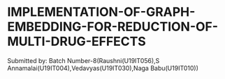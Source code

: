 # IMPLEMENTATION-OF-GRAPH-EMBEDDING-FOR-REDUCTION-OF-MULTI-DRUG-EFFECTS
 Submitted by: Batch Number-8(Raushni(U19IT056),S Annamalai(U19IT004),Vedavyas(U19IT030),Naga Babu(U19IT010))
